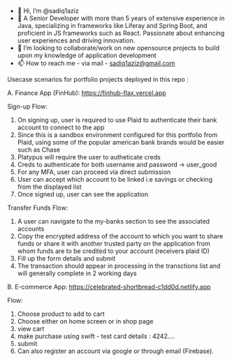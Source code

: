 - 👋 Hi, I’m @sadiq1aziz
- 🌱 A Senior Developer with more than 5 years of extensive experience in Java, specializing in frameworks like Liferay and Spring Boot, and proficient in JS frameworks such as React. Passionate about enhancing 
      user experiences and driving innovation. 
- 💞️ I’m looking to collaborate/work on new opensource projects to build upon my knowledge of application development
- 📫 How to reach me - via mail - sadiq1aziz@gmail.com


Usecase scenarios for portfolio projects deployed in this repo :

A. Finance App (FinHub): https://finhub-flax.vercel.app 

Sign-up Flow:
1. On signing up, user is required to use Plaid to authenticate their bank account to connect to the app
2. Since this is a sandbox environment configured for this portfolio from Plaid, using some of the popular american bank brands would be easier such as Chase
3. Platypus will require the user to autheticate creds
4. Creds to authenticate for both username and password -> user_good
5. For any MFA, user can proceed via direct submission
6. User can accept which account to be linked i.e savings or checking from the displayed list
7. Once signed up, user can see the application
 
Transfer Funds Flow:
1. A user can navigate to the my-banks section to see the associated accounts
2. Copy the encrypted address of the account to which you want to share funds or share it with
   another trusted party on the application from whom funds are to be credited to your account
   (receivers plaid ID)
4. Fill up the form details and submit
5. The transaction should appear in processing in the transctions list and will generally complete in 2 working days


B. E-commerce App: https://celebrated-shortbread-c1dd0d.netlify.app

Flow:
1. Choose product to add to cart
2. Choose either on home screen or in shop page
3. view cart
4. make purchase using swift - test card details : 4242....
5. submit
6. Can also register an account via google or through email (Firebase).

<!---
sadiq1aziz/sadiq1aziz is a ✨ special ✨ repository because its `README.md` (this file) appears on your GitHub profile.
You can click the Preview link to take a look at your changes.
--->
